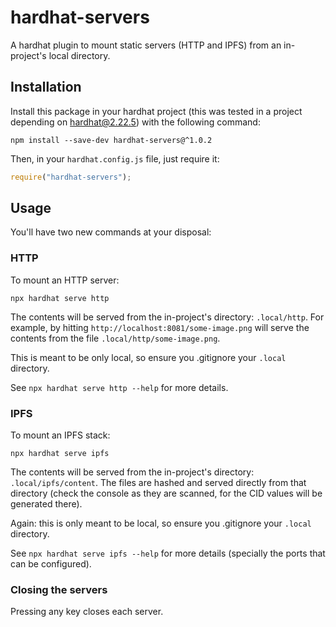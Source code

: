 # hardhat-servers
A hardhat plugin to mount static servers (HTTP and IPFS) from an in-project's local directory.

## Installation
Install this package in your hardhat project (this was tested in a project depending on hardhat@2.22.5) with the
following command:

```shell
npm install --save-dev hardhat-servers@^1.0.2
```

Then, in your `hardhat.config.js` file, just require it:

```javascript
require("hardhat-servers");
```

## Usage
You'll have two new commands at your disposal:

### HTTP
To mount an HTTP server:

```shell
npx hardhat serve http
```

The contents will be served from the in-project's directory: `.local/http`. For example,
by hitting `http://localhost:8081/some-image.png` will serve the contents from the file
`.local/http/some-image.png`.

This is meant to be only local, so ensure you .gitignore your `.local` directory.

See `npx hardhat serve http --help` for more details.

### IPFS
To mount an IPFS stack:

```shell
npx hardhat serve ipfs
```

The contents will be served from the in-project's directory: `.local/ipfs/content`. The
files are hashed and served directly from that directory (check the console as they are
scanned, for the CID values will be generated there).

Again: this is only meant to be local, so ensure you .gitignore your `.local` directory.

See `npx hardhat serve ipfs --help` for more details (specially the ports that can be
configured).

### Closing the servers
Pressing any key closes each server.